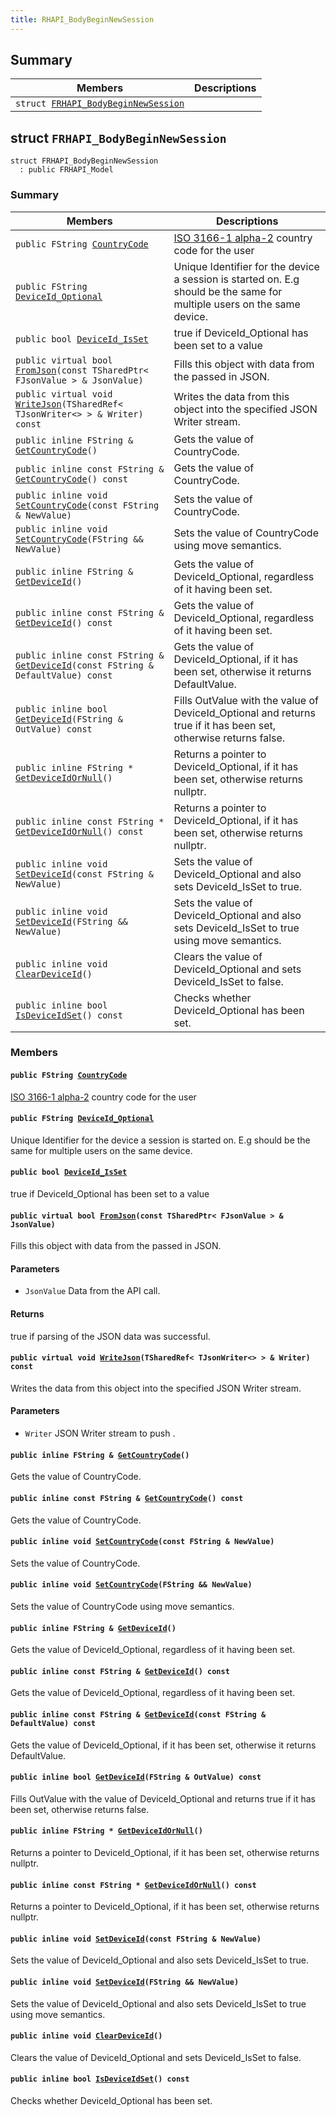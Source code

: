 ```yaml
---
title: RHAPI_BodyBeginNewSession
---
```


## Summary

 Members                        | Descriptions                                
--------------------------------|---------------------------------------------
`struct `[`FRHAPI_BodyBeginNewSession`](#structFRHAPI__BodyBeginNewSession) | 

## struct `FRHAPI_BodyBeginNewSession` <a id="structFRHAPI__BodyBeginNewSession"></a>

```
struct FRHAPI_BodyBeginNewSession
  : public FRHAPI_Model
```

### Summary

 Members                        | Descriptions                                
--------------------------------|---------------------------------------------
`public FString `[`CountryCode`](#structFRHAPI__BodyBeginNewSession_1a870690b3e6af31e45215bbdaa0127596) | [ISO 3166-1 alpha-2](https://en.wikipedia.org/wiki/ISO_3166-1_alpha-2) country code for the user
`public FString `[`DeviceId_Optional`](#structFRHAPI__BodyBeginNewSession_1afb3f92a8ebaa4b435f58d8a3e2f1cb6b) | Unique Identifier for the device a session is started on. E.g should be the same for multiple users on the same device.
`public bool `[`DeviceId_IsSet`](#structFRHAPI__BodyBeginNewSession_1a1ab96b1e204409126b40d416a87d4255) | true if DeviceId_Optional has been set to a value
`public virtual bool `[`FromJson`](#structFRHAPI__BodyBeginNewSession_1a5434d98824dd8551f368ff6f30b526ce)`(const TSharedPtr< FJsonValue > & JsonValue)` | Fills this object with data from the passed in JSON.
`public virtual void `[`WriteJson`](#structFRHAPI__BodyBeginNewSession_1ab98c08045505fa5294485467218abf3e)`(TSharedRef< TJsonWriter<> > & Writer) const` | Writes the data from this object into the specified JSON Writer stream.
`public inline FString & `[`GetCountryCode`](#structFRHAPI__BodyBeginNewSession_1a2a50a22385aeabb3dbee5539a10c8ef3)`()` | Gets the value of CountryCode.
`public inline const FString & `[`GetCountryCode`](#structFRHAPI__BodyBeginNewSession_1afbd9691c733f973ae2bdf456781a2aed)`() const` | Gets the value of CountryCode.
`public inline void `[`SetCountryCode`](#structFRHAPI__BodyBeginNewSession_1a35478f3af0971b1433dbad006124973c)`(const FString & NewValue)` | Sets the value of CountryCode.
`public inline void `[`SetCountryCode`](#structFRHAPI__BodyBeginNewSession_1a541ebeb59cdd2f1aa2962e70ea990620)`(FString && NewValue)` | Sets the value of CountryCode using move semantics.
`public inline FString & `[`GetDeviceId`](#structFRHAPI__BodyBeginNewSession_1a0e119dd55dc01b532bbb7d6cbdd02c70)`()` | Gets the value of DeviceId_Optional, regardless of it having been set.
`public inline const FString & `[`GetDeviceId`](#structFRHAPI__BodyBeginNewSession_1a3dc4361c25ebf376a13e8c96dcac1935)`() const` | Gets the value of DeviceId_Optional, regardless of it having been set.
`public inline const FString & `[`GetDeviceId`](#structFRHAPI__BodyBeginNewSession_1a762f4e341d687989b4f9f7dd4641cd76)`(const FString & DefaultValue) const` | Gets the value of DeviceId_Optional, if it has been set, otherwise it returns DefaultValue.
`public inline bool `[`GetDeviceId`](#structFRHAPI__BodyBeginNewSession_1a8ffe9a4c354f183c5372e80e8e957a29)`(FString & OutValue) const` | Fills OutValue with the value of DeviceId_Optional and returns true if it has been set, otherwise returns false.
`public inline FString * `[`GetDeviceIdOrNull`](#structFRHAPI__BodyBeginNewSession_1a8860a6566f88a1def03f60920e5f16ac)`()` | Returns a pointer to DeviceId_Optional, if it has been set, otherwise returns nullptr.
`public inline const FString * `[`GetDeviceIdOrNull`](#structFRHAPI__BodyBeginNewSession_1aec2d1c1b24067fbd54e37dbfe7dc8a52)`() const` | Returns a pointer to DeviceId_Optional, if it has been set, otherwise returns nullptr.
`public inline void `[`SetDeviceId`](#structFRHAPI__BodyBeginNewSession_1afa826ef99895ffefc51fc55e5f3e70cf)`(const FString & NewValue)` | Sets the value of DeviceId_Optional and also sets DeviceId_IsSet to true.
`public inline void `[`SetDeviceId`](#structFRHAPI__BodyBeginNewSession_1a65bfb4595fdf40d2ec1aa2e5574958e0)`(FString && NewValue)` | Sets the value of DeviceId_Optional and also sets DeviceId_IsSet to true using move semantics.
`public inline void `[`ClearDeviceId`](#structFRHAPI__BodyBeginNewSession_1aae458d9179139e19b99c983ce6ba80c5)`()` | Clears the value of DeviceId_Optional and sets DeviceId_IsSet to false.
`public inline bool `[`IsDeviceIdSet`](#structFRHAPI__BodyBeginNewSession_1accaefee47354645ae421f8076077602c)`() const` | Checks whether DeviceId_Optional has been set.

### Members

#### `public FString `[`CountryCode`](#structFRHAPI__BodyBeginNewSession_1a870690b3e6af31e45215bbdaa0127596) <a id="structFRHAPI__BodyBeginNewSession_1a870690b3e6af31e45215bbdaa0127596"></a>

[ISO 3166-1 alpha-2](https://en.wikipedia.org/wiki/ISO_3166-1_alpha-2) country code for the user

#### `public FString `[`DeviceId_Optional`](#structFRHAPI__BodyBeginNewSession_1afb3f92a8ebaa4b435f58d8a3e2f1cb6b) <a id="structFRHAPI__BodyBeginNewSession_1afb3f92a8ebaa4b435f58d8a3e2f1cb6b"></a>

Unique Identifier for the device a session is started on. E.g should be the same for multiple users on the same device.

#### `public bool `[`DeviceId_IsSet`](#structFRHAPI__BodyBeginNewSession_1a1ab96b1e204409126b40d416a87d4255) <a id="structFRHAPI__BodyBeginNewSession_1a1ab96b1e204409126b40d416a87d4255"></a>

true if DeviceId_Optional has been set to a value

#### `public virtual bool `[`FromJson`](#structFRHAPI__BodyBeginNewSession_1a5434d98824dd8551f368ff6f30b526ce)`(const TSharedPtr< FJsonValue > & JsonValue)` <a id="structFRHAPI__BodyBeginNewSession_1a5434d98824dd8551f368ff6f30b526ce"></a>

Fills this object with data from the passed in JSON.

#### Parameters
* `JsonValue` Data from the API call.

#### Returns
true if parsing of the JSON data was successful.

#### `public virtual void `[`WriteJson`](#structFRHAPI__BodyBeginNewSession_1ab98c08045505fa5294485467218abf3e)`(TSharedRef< TJsonWriter<> > & Writer) const` <a id="structFRHAPI__BodyBeginNewSession_1ab98c08045505fa5294485467218abf3e"></a>

Writes the data from this object into the specified JSON Writer stream.

#### Parameters
* `Writer` JSON Writer stream to push .

#### `public inline FString & `[`GetCountryCode`](#structFRHAPI__BodyBeginNewSession_1a2a50a22385aeabb3dbee5539a10c8ef3)`()` <a id="structFRHAPI__BodyBeginNewSession_1a2a50a22385aeabb3dbee5539a10c8ef3"></a>

Gets the value of CountryCode.

#### `public inline const FString & `[`GetCountryCode`](#structFRHAPI__BodyBeginNewSession_1afbd9691c733f973ae2bdf456781a2aed)`() const` <a id="structFRHAPI__BodyBeginNewSession_1afbd9691c733f973ae2bdf456781a2aed"></a>

Gets the value of CountryCode.

#### `public inline void `[`SetCountryCode`](#structFRHAPI__BodyBeginNewSession_1a35478f3af0971b1433dbad006124973c)`(const FString & NewValue)` <a id="structFRHAPI__BodyBeginNewSession_1a35478f3af0971b1433dbad006124973c"></a>

Sets the value of CountryCode.

#### `public inline void `[`SetCountryCode`](#structFRHAPI__BodyBeginNewSession_1a541ebeb59cdd2f1aa2962e70ea990620)`(FString && NewValue)` <a id="structFRHAPI__BodyBeginNewSession_1a541ebeb59cdd2f1aa2962e70ea990620"></a>

Sets the value of CountryCode using move semantics.

#### `public inline FString & `[`GetDeviceId`](#structFRHAPI__BodyBeginNewSession_1a0e119dd55dc01b532bbb7d6cbdd02c70)`()` <a id="structFRHAPI__BodyBeginNewSession_1a0e119dd55dc01b532bbb7d6cbdd02c70"></a>

Gets the value of DeviceId_Optional, regardless of it having been set.

#### `public inline const FString & `[`GetDeviceId`](#structFRHAPI__BodyBeginNewSession_1a3dc4361c25ebf376a13e8c96dcac1935)`() const` <a id="structFRHAPI__BodyBeginNewSession_1a3dc4361c25ebf376a13e8c96dcac1935"></a>

Gets the value of DeviceId_Optional, regardless of it having been set.

#### `public inline const FString & `[`GetDeviceId`](#structFRHAPI__BodyBeginNewSession_1a762f4e341d687989b4f9f7dd4641cd76)`(const FString & DefaultValue) const` <a id="structFRHAPI__BodyBeginNewSession_1a762f4e341d687989b4f9f7dd4641cd76"></a>

Gets the value of DeviceId_Optional, if it has been set, otherwise it returns DefaultValue.

#### `public inline bool `[`GetDeviceId`](#structFRHAPI__BodyBeginNewSession_1a8ffe9a4c354f183c5372e80e8e957a29)`(FString & OutValue) const` <a id="structFRHAPI__BodyBeginNewSession_1a8ffe9a4c354f183c5372e80e8e957a29"></a>

Fills OutValue with the value of DeviceId_Optional and returns true if it has been set, otherwise returns false.

#### `public inline FString * `[`GetDeviceIdOrNull`](#structFRHAPI__BodyBeginNewSession_1a8860a6566f88a1def03f60920e5f16ac)`()` <a id="structFRHAPI__BodyBeginNewSession_1a8860a6566f88a1def03f60920e5f16ac"></a>

Returns a pointer to DeviceId_Optional, if it has been set, otherwise returns nullptr.

#### `public inline const FString * `[`GetDeviceIdOrNull`](#structFRHAPI__BodyBeginNewSession_1aec2d1c1b24067fbd54e37dbfe7dc8a52)`() const` <a id="structFRHAPI__BodyBeginNewSession_1aec2d1c1b24067fbd54e37dbfe7dc8a52"></a>

Returns a pointer to DeviceId_Optional, if it has been set, otherwise returns nullptr.

#### `public inline void `[`SetDeviceId`](#structFRHAPI__BodyBeginNewSession_1afa826ef99895ffefc51fc55e5f3e70cf)`(const FString & NewValue)` <a id="structFRHAPI__BodyBeginNewSession_1afa826ef99895ffefc51fc55e5f3e70cf"></a>

Sets the value of DeviceId_Optional and also sets DeviceId_IsSet to true.

#### `public inline void `[`SetDeviceId`](#structFRHAPI__BodyBeginNewSession_1a65bfb4595fdf40d2ec1aa2e5574958e0)`(FString && NewValue)` <a id="structFRHAPI__BodyBeginNewSession_1a65bfb4595fdf40d2ec1aa2e5574958e0"></a>

Sets the value of DeviceId_Optional and also sets DeviceId_IsSet to true using move semantics.

#### `public inline void `[`ClearDeviceId`](#structFRHAPI__BodyBeginNewSession_1aae458d9179139e19b99c983ce6ba80c5)`()` <a id="structFRHAPI__BodyBeginNewSession_1aae458d9179139e19b99c983ce6ba80c5"></a>

Clears the value of DeviceId_Optional and sets DeviceId_IsSet to false.

#### `public inline bool `[`IsDeviceIdSet`](#structFRHAPI__BodyBeginNewSession_1accaefee47354645ae421f8076077602c)`() const` <a id="structFRHAPI__BodyBeginNewSession_1accaefee47354645ae421f8076077602c"></a>

Checks whether DeviceId_Optional has been set.

